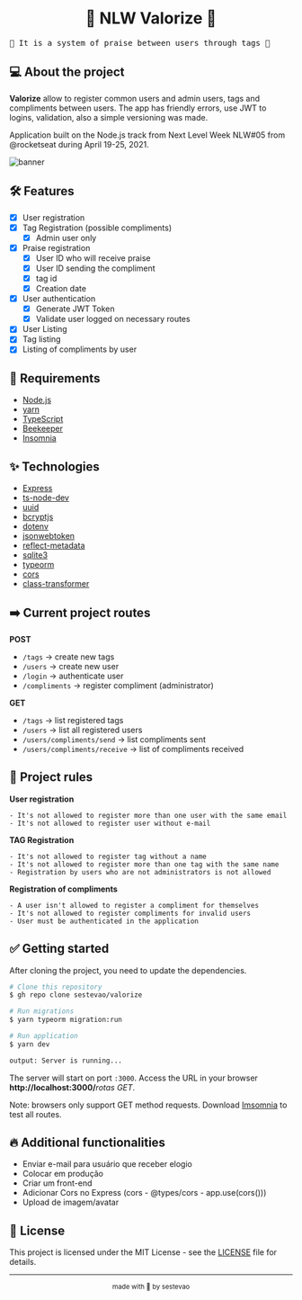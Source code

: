 <h1 align="center">🚀 NLW Valorize 🚀</h1>

<pre>🙌 It is a system of praise between users through tags 🙌</pre>

## 💻 About the project

**Valorize** allow to register common users and admin users, tags and compliments between users. The app has friendly errors, use JWT to logins, validation, also a simple versioning was made.

Application built on the Node.js track from Next Level Week NLW#05 from @rocketseat during April 19-25, 2021.

![banner](https://user-images.githubusercontent.com/61299540/123202984-020f5000-d48c-11eb-8c12-38af40aae04e.png)

## 🛠️ Features

- [x] User registration
- [x] Tag Registration (possible compliments)
  - [x] Admin user only
- [x] Praise registration
  - [x] User ID who will receive praise
  - [x] User ID sending the compliment
  - [x] tag id
  - [x] Creation date
- [x] User authentication
  - [x] Generate JWT Token
  - [x] Validate user logged on necessary routes
- [x] User Listing
- [x] Tag listing
- [x] Listing of compliments by user

## 🚀 Requirements

- [Node.js](https://nodejs.org/en/)
- [yarn](https://classic.yarnpkg.com/en/docs/install/#windows-stable)
- [TypeScript](https://www.typescriptlang.org/)
- [Beekeeper](https://www.beekeeperstudio.io/)
- [Insomnia](https://insomnia.rest/)

## ✨ Technologies

- [Express](https://expressjs.com/)
- [ts-node-dev](https://github.com/wclr/ts-node-dev)
- [uuid](https://www.npmjs.com/package/uuidv4)
- [bcryptjs](https://openbase.com/js/bcryptjs/documentation)
- [dotenv](https://github.com/motdotla/dotenv)
- [jsonwebtoken](https://github.com/auth0/node-jsonwebtoken)
- [reflect-metadata](https://www.typescriptlang.org/docs/handbook/decorators.html)
- [sqlite3](https://www.sqlitetutorial.net/sqlite-nodejs/)
- [typeorm](https://typeorm.io/#/)
- [cors](http://expressjs.com/en/resources/middleware/cors.html)
- [class-transformer](https://github.com/typestack/class-transformer)

## ➡️ Current project routes

**POST**

- `/tags` -> create new tags
- `/users` -> create new user
- `/login` -> authenticate user
- `/compliments` -> register compliment (administrator)

**GET**

- `/tags` -> list registered tags
- `/users` -> list all registered users
- `/users/compliments/send` -> list compliments sent
- `/users/compliments/receive` -> list of compliments received

## 📌 Project rules

**User registration**

```
- It's not allowed to register more than one user with the same email
- It's not allowed to register user without e-mail
```

**TAG Registration**

```
- It's not allowed to register tag without a name
- It's not allowed to register more than one tag with the same name
- Registration by users who are not administrators is not allowed
```

**Registration of compliments**

```
- A user isn't allowed to register a compliment for themselves
- It's not allowed to register compliments for invalid users
- User must be authenticated in the application
```

## ✅ Getting started

After cloning the project, you need to update the dependencies.

```bash
# Clone this repository
$ gh repo clone sestevao/valorize

# Run migrations
$ yarn typeorm migration:run

# Run application
$ yarn dev

output: Server is running...
```

The server will start on port `:3000`. Access the URL in your browser **http://localhost:3000/**_rotas GET_.

Note: browsers only support GET method requests. Download [Imsomnia](https://insomnia.rest/download) to test all routes.

## 🔥 Additional functionalities

- Enviar e-mail para usuário que receber elogio
- Colocar em produção
- Criar um front-end
- Adicionar Cors no Express (cors - @types/cors - app.use(cors()))
- Upload de imagem/avatar

## 📝 License

This project is licensed under the MIT License - see the [LICENSE](LICENSE.md) file for details.

---

<p align="center"><sub>made with 💜 by sestevao</sub></p>

